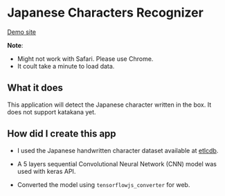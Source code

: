 # Japanese Characters Recognizer

<a href="https://yutsu.github.io/kanji_hiragana_CNN/">Demo site</a>

**Note**:

* Might not work with Safari. Please use Chrome.
* It coult take a minute to load data.

## What it does
This application will detect the Japanese character written in the box. It does not support katakana yet.

## How did I create this app

* I used the Japanese handwritten character dataset available at <a href="http://etlcdb.db.aist.go.jp">etlcdb</a>.

* A 5 layers sequential Convolutional Neural Network (CNN) model was used with keras API.

* Converted the model using <code>tensorflowjs_converter</code> for web.

